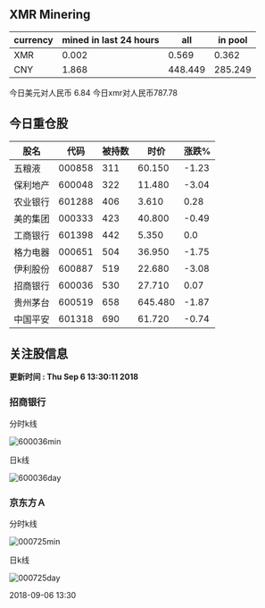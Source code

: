 ## XMR Minering

|currency|mined in last 24 hours|all|in pool|
|---|---|---|---|
|XMR|0.002|0.569|0.362|
|CNY|1.868|448.449|285.249|

今日美元对人民币 6.84	今日xmr对人民币787.78


## 今日重仓股 

|股名|代码|被持数|时价|涨跌%|
|---|---|---|---|---|
|五粮液|000858|311|60.150|-1.23|
|保利地产|600048|322|11.480|-3.04|
|农业银行|601288|406|3.610|0.28|
|美的集团|000333|423|40.800|-0.49|
|工商银行|601398|442|5.350|0.0|
|格力电器|000651|504|36.950|-1.75|
|伊利股份|600887|519|22.680|-3.08|
|招商银行|600036|530|27.710|0.07|
|贵州茅台|600519|658|645.480|-1.87|
|中国平安|601318|690|61.720|-0.74|

## 关注股信息
**更新时间 : Thu Sep  6 13:30:11 2018**
### 招商银行 
分时k线

![600036min](http://image.sinajs.cn/newchart/min/n/sh600036.gif)

日k线

![600036day](http://image.sinajs.cn/newchart/daily/n/sh600036.gif)

### 京东方Ａ 
分时k线

![000725min](http://image.sinajs.cn/newchart/min/n/sz000725.gif)

日k线

![000725day](http://image.sinajs.cn/newchart/daily/n/sz000725.gif)

2018-09-06 13:30